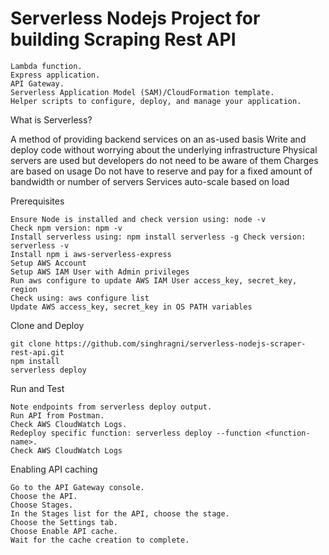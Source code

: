 <!--
title: 'AWS NodeJS Example'
description: 'This template demonstrates how to deploy a NodeJS function running on AWS Lambda using the traditional Serverless Framework.'
layout: Doc
framework: v2
platform: AWS
language: nodeJS
authorLink: 'https://github.com/serverless'
authorName: 'Ragini '
authorAvatar: 'https://avatars1.githubusercontent.com/u/13742415?s=200&v=4'
-->

# Serverless Nodejs Project for building Scraping Rest API
    Lambda function.
    Express application.
    API Gateway.
    Serverless Application Model (SAM)/CloudFormation template.
    Helper scripts to configure, deploy, and manage your application.


What is Serverless?

A method of providing backend services on an as-used basis
Write and deploy code without worrying about the underlying infrastructure
Physical servers are used but developers do not need to be aware of them
Charges are based on usage
Do not have to reserve and pay for a fixed amount of bandwidth or number of servers
Services auto-scale based on load

Prerequisites

    Ensure Node is installed and check version using: node -v
    Check npm version: npm -v
    Install serverless using: npm install serverless -g Check version: serverless -v
    Install npm i aws-serverless-express
    Setup AWS Account
    Setup AWS IAM User with Admin privileges
    Run aws configure to update AWS IAM User access_key, secret_key, region
    Check using: aws configure list
    Update AWS access_key, secret_key in OS PATH variables

Clone and Deploy

    git clone https://github.com/singhragni/serverless-nodejs-scraper-rest-api.git
    npm install
    serverless deploy

Run and Test

    Note endpoints from serverless deploy output.
    Run API from Postman.
    Check AWS CloudWatch Logs.
    Redeploy specific function: serverless deploy --function <function-name>.
    Check AWS CloudWatch Logs
    
    
Enabling API caching

    Go to the API Gateway console.
    Choose the API.
    Choose Stages.
    In the Stages list for the API, choose the stage.
    Choose the Settings tab.
    Choose Enable API cache.
    Wait for the cache creation to complete.

